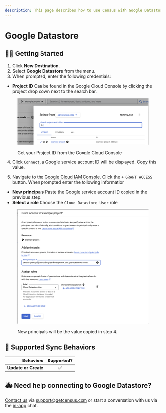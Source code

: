 ```yaml
---
description: This page describes how to use Census with Google Datastore.
---
```


# Google Datastore

## 🏃‍♀️ Getting Started

1. Click **New Destination**.
2. Select **Google Datastore** from the menu.
3. When prompted, enter the following credentials:
- **Project ID** Can be found in the Google Cloud Console by clicking the project drop down next to the search bar.

<figure><img src="../.gitbook/assets/google-datastore.png" alt=""><figcaption><p>Get your Project ID from the Google Cloud Console</p></figcaption></figure>

4. Click `Connect`, a Google service account ID will be displayed. Copy this value.

5. Navigate to the [Google Cloud IAM Console](https://console.cloud.google.com/iam-admin/iam). Click the `+ GRANT ACCESS` button. When prompted enter the following information
- **New principals** Paste the Google service account ID copied in the previous step.
- **Select a role** Choose the `Cloud Datastore User` role

<figure><img src="../.gitbook/assets/google-datastore-iam.png" alt=""><figcaption><p>New principals will be the value copied in step 4.</p></figcaption></figure>

## 🔄 Supported Sync Behaviors

|        **Behaviors** | **Supported?** |
| -------------------: | :------------: |
| **Update or Create** |        ✅       |

## 🚑 Need help connecting to Google Datastore?

[Contact us](mailto:support@getcensus.com) via support@getcensus.com or start a conversation with us via the [in-app](https://app.getcensus.com) chat.